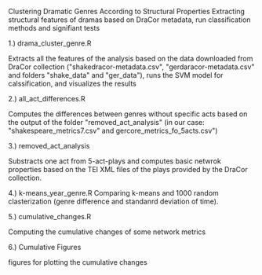 Clustering Dramatic Genres According to Structural Properties
Extracting structural features of dramas based on DraCor metadata, run classification methods and signifiant tests

1.) drama_cluster_genre.R

Extracts all the features of the analysis based on the data downloaded from DraCor collection 
("shakedracor-metadata.csv", "gerdaracor-metadata.csv" and folders "shake_data" and "ger_data"), 
runs the SVM model for calssification, and visualizes the results

2.) all_act_differences.R

Computes the differences between genres without specific acts based on the output of the folder "removed_act_analysis" 
(in our case: "shakespeare_metrics7.csv" and gercore_metrics_fo_5acts.csv")

3.) removed_act_analysis

Substracts one act from 5-act-plays and computes basic netwrok properties based on the TEI XML files of the plays provided by the DraCor collection.

4.) k-means_year_genre.R
Comparing k-means and 1000 random clasterization (genre difference and standanrd deviation of time).

5.) cumulative_changes.R

Computing the cumulative changes of some network metrics 

6.) Cumulative Figures

figures for plotting the cumulative changes

